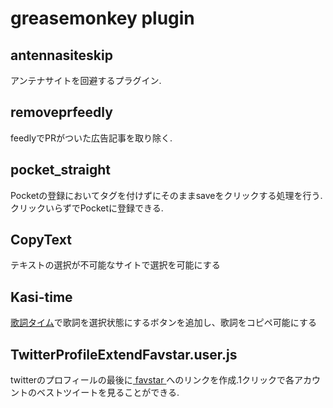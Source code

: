 # greasemonkey plugin

## antennasiteskip
アンテナサイトを回避するプラグイン.  

## removeprfeedly
feedlyでPRがついた広告記事を取り除く.

## pocket_straight
Pocketの登録においてタグを付けずにそのままsaveをクリックする処理を行う.  
クリックいらずでPocketに登録できる.

## CopyText
テキストの選択が不可能なサイトで選択を可能にする  

## Kasi-time
[歌詞タイム](http://www.kasi-time.com "歌詞タイム")で歌詞を選択状態にするボタンを追加し、歌詞をコピペ可能にする  

## TwitterProfileExtendFavstar.user.js
twitterのプロフィールの最後に[ favstar ](http://ja.favstar.fm)へのリンクを作成.1クリックで各アカウントのベストツイートを見ることができる.


